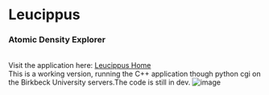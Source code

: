 # Leucippus
### Atomic Density Explorer
<br/>Visit the application here: <a href='https://student.cryst.bbk.ac.uk/~ab002/Leucippus.html' title='Home' target='_self'>Leucippus Home</a>
<br/>This is a working version, running the C++ application though python cgi on the Birkbeck University servers.The code is still in dev.
![image](https://user-images.githubusercontent.com/4478957/134780440-cfe9d781-cf44-4e91-85ac-578d61e1a575.png)




